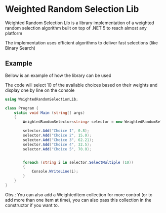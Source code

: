 ﻿# Weighted Random Selection Lib

Weighted Random Selection Lib is a library implementation of a weighted random selection algorithm built on top of .NET 5 to reach almost any platform

The implementation uses efficient algorithms to deliver fast selections (like Binary Search)

## Example
Bellow is an example of how the library can be used

The code will select 10 of the available choices based on their weights and display one by line on the console

```c#
using WeightedRandomSelectionLib;

class Program {
	static void Main (string[] args) 
	{
		WeightedRandomSelector<string> selector = new WeightedRandomSelector<string>();

		selector.Add("Choice 1", 0.8);
		selector.Add("Choice 2", 15.0);
		selector.Add("Choice 3", 62.21);
		selector.Add("Choice 4", 32.5);
		selector.Add("Choice 5", 70.0);


		foreach (string i in selector.SelectMultiple (10))
		{
			Console.WriteLine(i);
		}
	}
}
```

Obs.: You can also add a WeightedItem collection for more control (or to add more than one item at time), you can also pass this collection in the constructor if you want to.